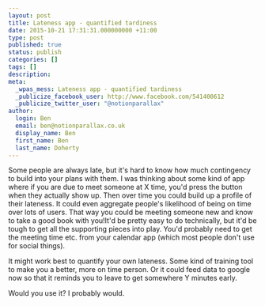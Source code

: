 ```yaml
---
layout: post
title: Lateness app - quantified tardiness
date: 2015-10-21 17:31:31.000000000 +11:00
type: post
published: true
status: publish
categories: []
tags: []
description:
meta:
  _wpas_mess: Lateness app - quantified tardiness
  _publicize_facebook_user: http://www.facebook.com/541400612
  _publicize_twitter_user: "@notionparallax"
author:
  login: Ben
  email: ben@notionparallax.co.uk
  display_name: Ben
  first_name: Ben
  last_name: Doherty
---
```

<p>Some people are always late, but it's hard to know how much contingency to build into your plans with them. I was thinking about some kind of app where if you are due to meet someone at X time, you'd press the button when they actually show up. Then over time you could build up a profile of their lateness. It could even aggregate people's likelihood of being on time over lots of users. That way you could be meeting someone new and know to take a good book with you!<!--more-->It'd be pretty easy to do technically, but it'd be tough to get all the supporting pieces into play. You'd probably need to get the meeting time etc. from your calendar app (which most people don't use for social things).</p>
<p>It might work best to quantify your own lateness. Some kind of training tool to make you a better, more on time person. Or it could feed data to google now so that it reminds you to leave to get somewhere Y minutes early.</p>
<p>Would you use it? I probably would.</p>
